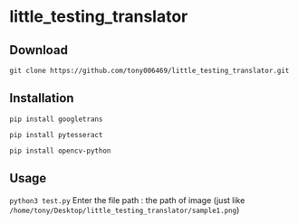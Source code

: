 # little_testing_translator

## Download
   ```git clone https://github.com/tony006469/little_testing_translator.git```
 
## Installation
   ```pip install googletrans```
   
   ```pip install pytesseract```
   
   ```pip install opencv-python```
 
## Usage 
   `python3 test.py`
    Enter the file path : the path of image 
    (just like `/home/tony/Desktop/little_testing_translator/sample1.png`)
    
   
